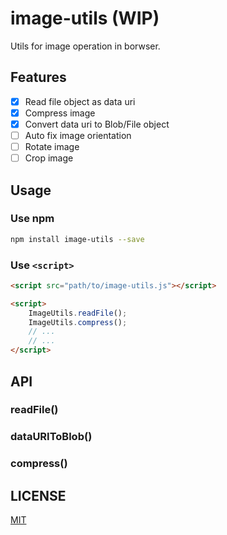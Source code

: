 # image-utils (WIP)
Utils for image operation in borwser.

## Features

- [x] Read file object as data uri
- [x] Compress image
- [x] Convert data uri to Blob/File object
- [ ] Auto fix image orientation
- [ ] Rotate image
- [ ] Crop image

## Usage

### Use npm

```bash
npm install image-utils --save
```

### Use `<script>`

```html
<script src="path/to/image-utils.js"></script>

<script>
    ImageUtils.readFile();
    ImageUtils.compress();
    // ...
    // ...
</script>
```

## API

### readFile()

### dataURIToBlob()

### compress()

## LICENSE

[MIT](LICENSE)
